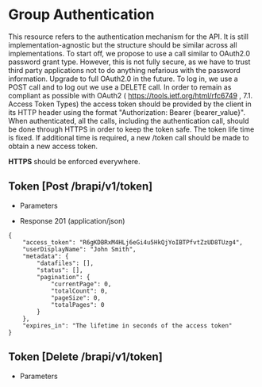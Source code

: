 
# Group Authentication

This resource refers to the authentication mechanism for the API. It is still implementation-agnostic but the structure
should be similar across all implementations. To start off, we propose to use a call similar to OAuth2.0 password grant type. However, this is not fully secure, as we have to trust third party applications not to do anything nefarious with the password information. Upgrade to full OAuth2.0 in the future.
To log in, we use a POST call and to log out we use a DELETE call. In order to remain as compliant as possible with OAuth2 ( https://tools.ietf.org/html/rfc6749 , 7.1.  Access Token Types)
the access token should be provided by the client in its HTTP header using the format "Authorization: Bearer {bearer_value}".
When authenticated, all the calls, including the authentication call, should be done through HTTPS in order to keep the token safe.
The token life time is fixed. If additional time is required, a new /token call should be made to obtain a new access token.

**HTTPS** should be enforced everywhere.





## Token [Post /brapi/v1/token]

 

+ Parameters


+ Response 201 (application/json)
```
{
    "access_token": "R6gKDBRxM4HLj6eGi4u5HkQjYoIBTPfvtZzUD8TUzg4",
    "userDisplayName": "John Smith",
    "metadata": {
        "datafiles": [],
        "status": [],
        "pagination": {
            "currentPage": 0,
            "totalCount": 0,
            "pageSize": 0,
            "totalPages": 0
        }
    },
    "expires_in": "The lifetime in seconds of the access token"
}
```

## Token [Delete /brapi/v1/token]

 

+ Parameters


